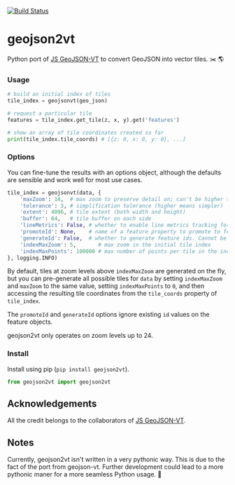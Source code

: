 [![Build Status](https://travis-ci.org/geometalab/geojson2vt.svg?branch=master)](https://travis-ci.org/geometalab/geojson2vt)
# geojson2vt
Python port of [JS GeoJSON-VT](https://github.com/mapbox/geojson-vt) to convert GeoJSON into vector tiles. :scissors: :earth_americas:

### Usage

```python
# build an initial index of tiles
tile_index = geojsonvt(geo_json)

# request a particular tile
features = tile_index.get_tile(z, x, y).get('features')

# show an array of tile coordinates created so far
print(tile_index.tile_coords) # [{z: 0, x: 0, y: 0}, ...]
```

### Options

You can fine-tune the results with an options object,
although the defaults are sensible and work well for most use cases.

```python
tile_index = geojsonvt(data, {
	'maxZoom': 14,  # max zoom to preserve detail on; can't be higher than 24
	'tolerance': 3, # simplification tolerance (higher means simpler)
	'extent': 4096, # tile extent (both width and height)
	'buffer': 64,   # tile buffer on each side
	'lineMetrics': False, # whether to enable line metrics tracking for LineString/MultiLineString features
	'promoteId': None,    # name of a feature property to promote to feature.id. Cannot be used with `generateId`
	'generateId': False,  # whether to generate feature ids. Cannot be used with `promoteId`
	'indexMaxZoom': 5,       # max zoom in the initial tile index
	'indexMaxPoints': 100000 # max number of points per tile in the index
}, logging.INFO)
```

By default, tiles at zoom levels above `indexMaxZoom` are generated on the fly, but you can pre-generate all possible tiles for `data` by setting `indexMaxZoom` and `maxZoom` to the same value, setting `indexMaxPoints` to `0`, and then accessing the resulting tile coordinates from the `tile_coords` property of `tile_index`.

The `promoteId` and `generateId` options ignore existing `id` values on the feature objects.

geojson2vt only operates on zoom levels up to 24.

### Install

Install using pip (`pip install geojson2vt`).

```python
from geojson2vt import geojson2vt
```

## Acknowledgements
All the credit belongs to the collaborators of [JS GeoJSON-VT](https://github.com/mapbox/geojson-vt).

## Notes
Currently, geojson2vt isn't written in a very pythonic way. This is due to the fact of the port from geojson-vt.
Further development could lead to a more pythonic maner for a more seamless Python usage. :snake:
